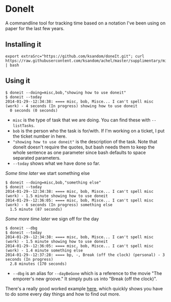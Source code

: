 # DoneIt

A commandline tool for tracking time based on a notation I've been using on paper for the last few years.

## Installing it

    export extraSrc="https://github.com/ksandom/doneIt.git"; curl https://raw.githubusercontent.com/ksandom/achel/master/supplimentary/misc/webInstall | bash

## Using it

    $ doneit --doing=misc,bob,"showing how to use doneit"
    $ doneit --today
    2014-01-29--12:34:38: ==== misc, bob, Misce... I can't spell misc (work) - 4 seconds (In progress) showing how to use doneit
      0 seconds (0 seconds)

* `misc` is the type of task that we are doing. You can find these with `--listTasks`.
* `bob` is the person who the task is for/with. If I'm working on a ticket, I put the ticket number in here.
* `"showing how to use doneit"` is the description of the task. Note that doneIt doesn't require the quotes, but bash needs them to keep the whole sentence as one parameter since bash defaults to space separated parameters.
* `--today` shows what we have done so far.

*Some time later* we start something else

    $ doneit --doing=misc,bob,"something else"
    $ doneit --today
    2014-01-29--12:34:38: ==== misc, bob, Misce... I can't spell misc (work) - 1.5 minute showing how to use doneit
    2014-01-29--12:36:05: ==== misc, bob, Misce... I can't spell misc (work) - 6 seconds (In progress) something else
      1.5 minute (87 seconds)

*Some more time later* we sign off for the day

    $ doneit --dbg
    $ doneit --today
    2014-01-29--12:34:38: ==== misc, bob, Misce... I can't spell misc (work) - 1.5 minute showing how to use doneit
    2014-01-29--12:36:05: ==== misc, bob, Misce... I can't spell misc (work) - 1.4 minute something else
    2014-01-29--12:37:28: ==== bp, -, Break (off the clock) (personal) - 3 seconds (In progress) 
      2.8 minutes (170 seconds)

* `--dbg` is an alias for `--dayBeGone` which is a reference to the movie "The emporer's new groove." It simply puts us into "Break (off the clock)".

There's a really good worked example [here](https://github.com/ksandom/doneIt/tree/master/packages-available/DoneIt/docs), which quickly shows you have to do some every day things and how to find out more.
